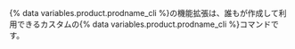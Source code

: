 {% data variables.product.prodname_cli %}の機能拡張は、誰もが作成して利用できるカスタムの{% data variables.product.prodname_cli %}コマンドです。
